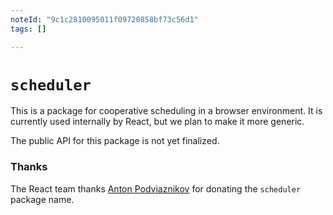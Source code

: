 ```yaml
---
noteId: "9c1c2810095011f09720858bf73c56d1"
tags: []

---
```


# `scheduler`

This is a package for cooperative scheduling in a browser environment. It is currently used internally by React, but we plan to make it more generic.

The public API for this package is not yet finalized.

### Thanks

The React team thanks [Anton Podviaznikov](https://podviaznikov.com/) for donating the `scheduler` package name.
